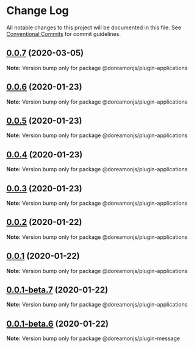 # Change Log

All notable changes to this project will be documented in this file.
See [Conventional Commits](https://conventionalcommits.org) for commit guidelines.

## [0.0.7](https://github.com/doreamonjs/doreamon/compare/v0.0.6...v0.0.7) (2020-03-05)

**Note:** Version bump only for package @doreamonjs/plugin-applications





## [0.0.6](https://github.com/doreamonjs/doreamon/compare/v0.0.5...v0.0.6) (2020-01-23)

**Note:** Version bump only for package @doreamonjs/plugin-applications





## [0.0.5](https://github.com/doreamonjs/doreamon/compare/v0.0.4...v0.0.5) (2020-01-23)

**Note:** Version bump only for package @doreamonjs/plugin-applications





## [0.0.4](https://github.com/doreamonjs/doreamon/compare/v0.0.3...v0.0.4) (2020-01-23)

**Note:** Version bump only for package @doreamonjs/plugin-applications





## [0.0.3](https://github.com/doreamonjs/doreamon/compare/v0.0.2...v0.0.3) (2020-01-23)

**Note:** Version bump only for package @doreamonjs/plugin-applications





## [0.0.2](https://github.com/doreamonjs/doreamon/compare/v0.0.1...v0.0.2) (2020-01-22)

**Note:** Version bump only for package @doreamonjs/plugin-applications





## [0.0.1](https://github.com/doreamonjs/doreamon/compare/v0.0.1-beta.7...v0.0.1) (2020-01-22)

**Note:** Version bump only for package @doreamonjs/plugin-applications





## [0.0.1-beta.7](https://github.com/doreamonjs/doreamon/compare/v0.0.1-beta.6...v0.0.1-beta.7) (2020-01-22)

**Note:** Version bump only for package @doreamonjs/plugin-applications





## [0.0.1-beta.6](https://github.com/doreamonjs/doreamon/compare/v0.0.1-beta.5...v0.0.1-beta.6) (2020-01-22)

**Note:** Version bump only for package @doreamonjs/plugin-message
